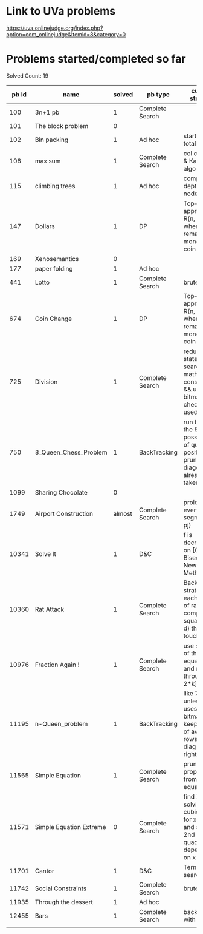# Link to UVa problems 
https://uva.onlinejudge.org/index.php?option=com_onlinejudge&Itemid=8&category=0

# Problems started/completed so far
Solved Count: 19

| pb id |           name          | solved |     pb type     |                                        current strategy                                       |
|-------|-------------------------|--------|-----------------|-----------------------------------------------------------------------------------------------|
|   100 | 3n+1 pb                 | 1      | Complete Search |                                                                                               |
|   101 | The block problem       | 0      |                 |                                                                                               |
|   102 | Bin packing             | 1      | Ad hoc          | start from total sum                                                                          |
|   108 | max sum                 | 1      | Complete Search | col cum sum & Kadane's algo                                                                   |
|   115 | climbing trees          | 1      | Ad hoc          | compute depth of nodes                                                                        |
|   147 | Dollars                 | 1      | DP              | Top-Down approach R(n, m) where n := remaining money ; m := coin type                         |
|   169 | Xenosemantics           | 0      |                 |                                                                                               |
|   177 | paper folding           | 1      | Ad hoc          |                                                                                               |
|   441 | Lotto                   | 1      | Complete Search | brute force                                                                                   |
|   674 | Coin Change             | 1      | DP              | Top-Down approach R(n, m) where n := remaining money ; m := coin type                         |
|   725 | Division                | 1      | Complete Search | reducing the state space search with math constraint && use bitmask to check digit used       |
|   750 | 8_Queen_Chess_Problem   | 1      | BackTracking    | run through the 8! possiblities of queens positioning, prune if the diagonal is already taken |
|  1099 | Sharing Chocolate       | 0      |                 |                                                                                               |
|  1749 | Airport Construction    | almost | Complete Search | prolong every segment (pi, pj)                                                                |
| 10341 | Solve It                | 1      | D&C             | f is decreasing on [0, 1] ; Bisection or Newton Method                                        |
| 10360 | Rat Attack              | 1      | Complete Search | Backwards strategy: for each group of rats compute all square (i, j, d) that can touches it   |
| 10976 | Fraction Again !        | 1      | Complete Search | use symetry of the equation and run through [k, 2*k]                                          |
| 11195 | n-Queen_problem         | 1      | BackTracking    | like 750 unless it uses bitmasks to keep track of avaible rows, left diag and right diag      |
| 11565 | Simple Equation         | 1      | Complete Search | pruning properties from equation                                                              |
| 11571 | Simple Equation Extreme | 0      | Complete Search | find X by solving a cubic eq && for x in X and solve 2nd quadratic eq depending on x          |
| 11701 | Cantor                  | 1      | D&C             | Ternary search                                                                                |
| 11742 | Social Constraints      | 1      | Complete Search | brute force                                                                                   |
| 11935 | Through the dessert     | 1      | Ad hoc          |                                                                                               |
| 12455 | Bars                    | 1      | Complete Search | backtracking with bitmask                                                                     |
|       |                         |        |                 |                                                                                               |
        
